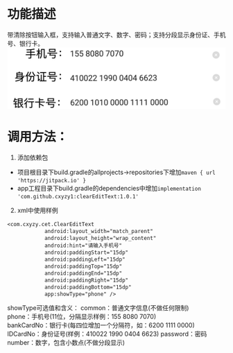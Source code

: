 # 功能描述
带清除按钮输入框，支持输入普通文字、数字、密码；支持分段显示身份证、手机号、银行卡。
![](https://github.com/cxyzy1/clearEditText/raw/master/screenshot/Screenshot.png)
# 调用方法：
1. 添加依赖包
- 项目根目录下build.gradle的allprojects->repositories下增加`maven { url 'https://jitpack.io' }`
- app工程目录下build.gradle的dependencies中增加`implementation 'com.github.cxyzy1:clearEditText:1.0.1'`
2. xml中使用样例
```
<com.cxyzy.cet.ClearEditText
            android:layout_width="match_parent"
            android:layout_height="wrap_content"
            android:hint="请输入手机号"
            android:paddingStart="15dp"
            android:paddingLeft="15dp"
            android:paddingTop="15dp"
            android:paddingEnd="15dp"
            android:paddingRight="15dp"
            android:paddingBottom="15dp"
            app:showType="phone" />
```
showType可选值和含义：
common：普通文字信息(不做任何限制)  
phone：手机号(11位，分隔显示样例：155 8080 7070)  
bankCardNo：银行卡(每四位增加一个分隔符，如：6200 1111 0000)
IDCardNo：身份证号(样例：410022 1990 0404 6623)
password：密码  
number：数字，包含小数点(不做分段显示)   
